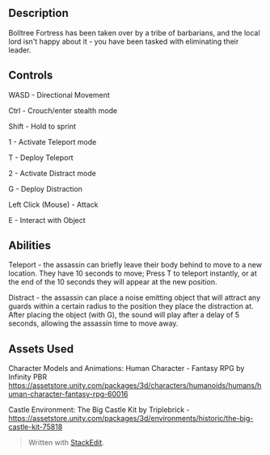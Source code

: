 ﻿## Description
Bolltree Fortress has been taken over by a tribe of barbarians, and the local lord isn't happy about it - you have been tasked with eliminating their leader. 

## Controls
WASD - Directional Movement  

Ctrl - Crouch/enter stealth mode  

Shift - Hold to sprint  

1 - Activate Teleport mode  

T - Deploy Teleport  

2 - Activate Distract mode  

G - Deploy Distraction  

Left Click (Mouse) - Attack  

E - Interact with Object  


## Abilities
Teleport - the assassin can briefly leave their body behind to move to a new location. They have 10 seconds to move; Press T to teleport instantly, or at the end of the 10 seconds they will appear at the new position.

Distract - the assassin can place a noise emitting object that will attract any guards within a certain radius to the position they place the distraction at. After placing the object (with G), the sound will play after a delay of 5 seconds, allowing the assassin time to move away.

## Assets Used
Character Models and Animations: Human Character - Fantasy RPG by Infinity PBR https://assetstore.unity.com/packages/3d/characters/humanoids/humans/human-character-fantasy-rpg-60016

Castle Environment: The Big Castle Kit by Triplebrick - https://assetstore.unity.com/packages/3d/environments/historic/the-big-castle-kit-75818


> Written with [StackEdit](https://stackedit.io/).
